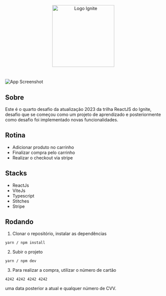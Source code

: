 <div align=center>
  <img src="https://i.imgur.com/cVAsZfL.png" alt="Logo Ignite" width="200px">
</div>

#

![App Screenshot](https://i.imgur.com/j3qq298.png)

## Sobre
Este é o quarto desafio da atualização 2023 da trilha ReactJS do Ignite, desafio que se começou como um projeto de aprendizado e posteriormente como desafio foi implementado novas funcionalidades.

## Rotina
- Adicionar produto no carrinho
- Finalizar compra pelo carrinho
- Realizar o checkout via stripe

## Stacks
- ReactJs
- ViteJs
- Typescript
- Stitches
- Stripe

## Rodando

1. Clonar o repositório, instalar as dependências
```
yarn / npm install
```

2. Subir o projeto
```
yarn / npm dev
```

3. Para realizar a compra, utilizar o número de cartão
```
4242 4242 4242 4242
```
uma data posterior a atual e qualquer número de CVV.


